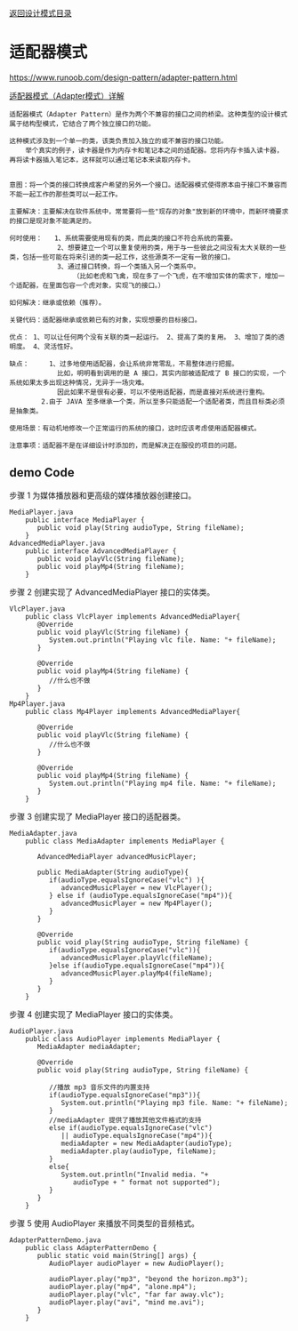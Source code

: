 <p>
    <a href="#" onclick="showITLearnPage('softdesign')">返回设计模式目录</a>
</p>

# 适配器模式

<a href="https://www.runoob.com/design-pattern/adapter-pattern.html#" target="_blank">https://www.runoob.com/design-pattern/adapter-pattern.html </a>

<a href="http://c.biancheng.net/view/1361.html#" target="_blank">适配器模式（Adapter模式）详解 </a>

    适配器模式（Adapter Pattern）是作为两个不兼容的接口之间的桥梁。这种类型的设计模式属于结构型模式，它结合了两个独立接口的功能。
    
    这种模式涉及到一个单一的类，该类负责加入独立的或不兼容的接口功能。
        举个真实的例子，读卡器是作为内存卡和笔记本之间的适配器。您将内存卡插入读卡器，再将读卡器插入笔记本，这样就可以通过笔记本来读取内存卡。
    
    
    意图：将一个类的接口转换成客户希望的另外一个接口。适配器模式使得原本由于接口不兼容而不能一起工作的那些类可以一起工作。
    
    主要解决：主要解决在软件系统中，常常要将一些"现存的对象"放到新的环境中，而新环境要求的接口是现对象不能满足的。
    
    何时使用： 	1、系统需要使用现有的类，而此类的接口不符合系统的需要。 
                2、想要建立一个可以重复使用的类，用于与一些彼此之间没有太大关联的一些类，包括一些可能在将来引进的类一起工作，这些源类不一定有一致的接口。 
                3、通过接口转换，将一个类插入另一个类系中。
                    （比如老虎和飞禽，现在多了一个飞虎，在不增加实体的需求下，增加一个适配器，在里面包容一个虎对象，实现飞的接口。）
    
    如何解决：继承或依赖（推荐）。
    
    关键代码：适配器继承或依赖已有的对象，实现想要的目标接口。
    
    优点： 1、可以让任何两个没有关联的类一起运行。 2、提高了类的复用。 3、增加了类的透明度。 4、灵活性好。
    
    缺点： 	1、过多地使用适配器，会让系统非常零乱，不易整体进行把握。
                比如，明明看到调用的是 A 接口，其实内部被适配成了 B 接口的实现，一个系统如果太多出现这种情况，无异于一场灾难。
                因此如果不是很有必要，可以不使用适配器，而是直接对系统进行重构。
            2.由于 JAVA 至多继承一个类，所以至多只能适配一个适配者类，而且目标类必须是抽象类。
    
    使用场景：有动机地修改一个正常运行的系统的接口，这时应该考虑使用适配器模式。
    
    注意事项：适配器不是在详细设计时添加的，而是解决正在服役的项目的问题。

## demo Code

步骤 1 为媒体播放器和更高级的媒体播放器创建接口。

	MediaPlayer.java
		public interface MediaPlayer {
		   public void play(String audioType, String fileName);
		}
	AdvancedMediaPlayer.java
		public interface AdvancedMediaPlayer { 
		   public void playVlc(String fileName);
		   public void playMp4(String fileName);
		}

步骤 2 创建实现了 AdvancedMediaPlayer 接口的实体类。

	VlcPlayer.java
		public class VlcPlayer implements AdvancedMediaPlayer{
		   @Override
		   public void playVlc(String fileName) {
			  System.out.println("Playing vlc file. Name: "+ fileName);      
		   }
		 
		   @Override
		   public void playMp4(String fileName) {
			  //什么也不做
		   }
		}
	Mp4Player.java
		public class Mp4Player implements AdvancedMediaPlayer{
		 
		   @Override
		   public void playVlc(String fileName) {
			  //什么也不做
		   }
		 
		   @Override
		   public void playMp4(String fileName) {
			  System.out.println("Playing mp4 file. Name: "+ fileName);      
		   }
		}

步骤 3 创建实现了 MediaPlayer 接口的适配器类。

	MediaAdapter.java
		public class MediaAdapter implements MediaPlayer {
		 
		   AdvancedMediaPlayer advancedMusicPlayer;
		 
		   public MediaAdapter(String audioType){
			  if(audioType.equalsIgnoreCase("vlc") ){
				 advancedMusicPlayer = new VlcPlayer();       
			  } else if (audioType.equalsIgnoreCase("mp4")){
				 advancedMusicPlayer = new Mp4Player();
			  }  
		   }
		 
		   @Override
		   public void play(String audioType, String fileName) {
			  if(audioType.equalsIgnoreCase("vlc")){
				 advancedMusicPlayer.playVlc(fileName);
			  }else if(audioType.equalsIgnoreCase("mp4")){
				 advancedMusicPlayer.playMp4(fileName);
			  }
		   }
		}

步骤 4 创建实现了 MediaPlayer 接口的实体类。

	AudioPlayer.java
		public class AudioPlayer implements MediaPlayer {
		   MediaAdapter mediaAdapter; 
		 
		   @Override
		   public void play(String audioType, String fileName) {    
		 
			  //播放 mp3 音乐文件的内置支持
			  if(audioType.equalsIgnoreCase("mp3")){
				 System.out.println("Playing mp3 file. Name: "+ fileName);         
			  } 
			  //mediaAdapter 提供了播放其他文件格式的支持
			  else if(audioType.equalsIgnoreCase("vlc") 
				 || audioType.equalsIgnoreCase("mp4")){
				 mediaAdapter = new MediaAdapter(audioType);
				 mediaAdapter.play(audioType, fileName);
			  }
			  else{
				 System.out.println("Invalid media. "+
					audioType + " format not supported");
			  }
		   }   
		}

步骤 5 使用 AudioPlayer 来播放不同类型的音频格式。

	AdapterPatternDemo.java
		public class AdapterPatternDemo {
		   public static void main(String[] args) {
			  AudioPlayer audioPlayer = new AudioPlayer();
		 
			  audioPlayer.play("mp3", "beyond the horizon.mp3");
			  audioPlayer.play("mp4", "alone.mp4");
			  audioPlayer.play("vlc", "far far away.vlc");
			  audioPlayer.play("avi", "mind me.avi");
		   }
		}
